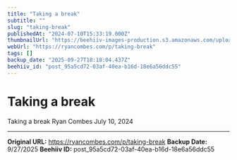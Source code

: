 ```yaml
---
title: "Taking a break"
subtitle: ""
slug: "taking-break"
publishedAt: "2024-07-10T15:33:19.000Z"
thumbnailUrl: "https://beehiiv-images-production.s3.amazonaws.com/uploads/publication/thumbnail/d7682eb0-5603-434c-8b88-35690c42c08a/landscape_20200526_093814.jpg"
webUrl: "https://ryancombes.com/p/taking-break"
tags: []
backup_date: "2025-09-27T18:18:04.437Z"
beehiiv_id: "post_95a5cd72-03af-40ea-b16d-18e6a56ddc55"
---
```


# Taking a break



Taking a break Ryan Combes July 10, 2024

---

**Original URL:** https://ryancombes.com/p/taking-break
**Backup Date:** 9/27/2025
**Beehiiv ID:** post_95a5cd72-03af-40ea-b16d-18e6a56ddc55

